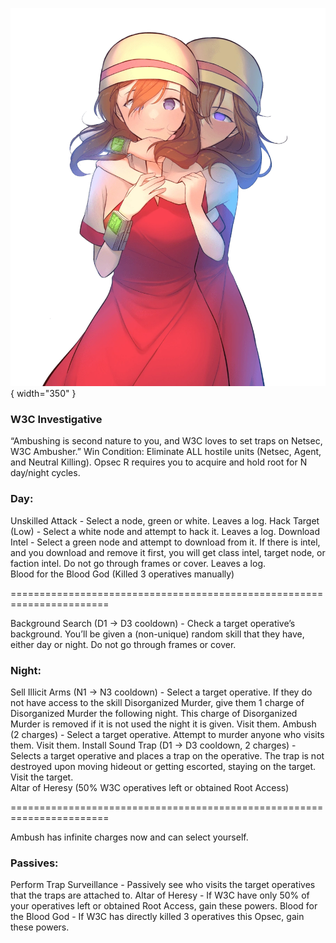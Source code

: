 ![w3cambusher.png](Images/w3cambusher.png){ width="350" }

### **W3C Investigative**

<span class="w3c">
“Ambushing is second nature to you, and W3C loves to set traps on Netsec, W3C Ambusher.”

<span class="w3c">
Win Condition: Eliminate ALL hostile units (Netsec, Agent, and Neutral Killing). Opsec R requires you to acquire and hold root for N day/night cycles.

### **Day:**

<span class="w3c">
Unskilled Attack - Select a node, green or white. Leaves a log.

<span class="w3c">
Hack Target (Low) - Select a white node and attempt to hack it. Leaves a log.

<span class="w3c">
Download Intel - Select a green node and attempt to download from it. If there is intel, and you download and remove it first, you will get class intel, target node, or faction intel. Do not go through frames or cover. Leaves a log.

<br>

<span class="w3c">
Blood for the Blood God (Killed 3 operatives manually)

=======================================================================

<span class="w3c">
Background Search (D1 -> D3 cooldown) - Check a target operative’s background. You’ll be given a (non-unique) random skill that they have, either day or night. Do not go through frames or cover.

### **Night:**

<span class="w3c">
Sell Illicit Arms (N1 -> N3 cooldown) - Select a target operative. If they do not have access to the skill Disorganized Murder, give them 1 charge of Disorganized Murder the following night. This charge of Disorganized Murder is removed if it is not used the night it is given. Visit them.

<span class="w3c">
Ambush (2 charges) - Select a target operative. Attempt to murder anyone who visits them. Visit them.

<span class="w3c">
Install Sound Trap (D1 -> D3 cooldown, 2 charges) - Selects a target operative and places a trap on the operative. The trap is not destroyed upon moving hideout or getting escorted, staying on the target. Visit the target.

<br>

<span class="w3c">
Altar of Heresy (50% W3C operatives left or obtained Root Access)

=======================================================================

<span class="w3c">
Ambush has infinite charges now and can select yourself.

### **Passives:**

<span class="w3c">
Perform Trap Surveillance - Passively see who visits the target operatives that the traps are attached to.

<span class="w3c">
Altar of Heresy - If W3C have only 50% of your operatives left or obtained Root Access, gain these powers.

<span class="w3c">
Blood for the Blood God - If W3C has directly killed 3 operatives this Opsec, gain these powers.